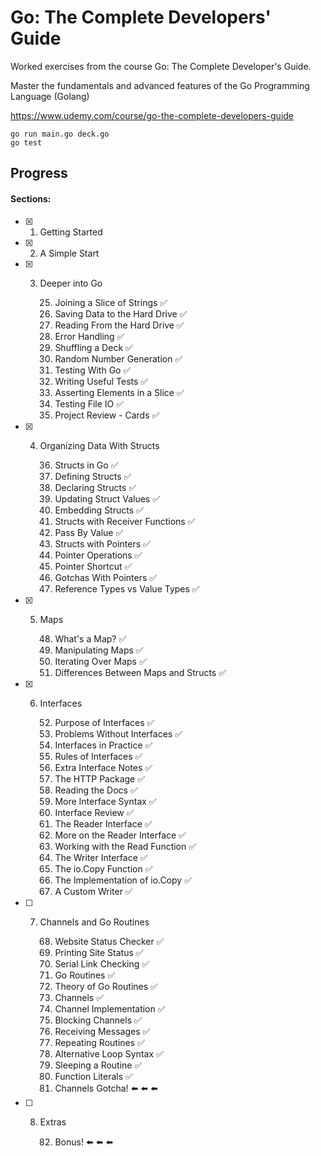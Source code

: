# Go: The Complete Developers' Guide

Worked exercises from the course Go: The Complete Developer's Guide. 

Master the fundamentals and advanced features of the Go Programming Language (Golang)

https://www.udemy.com/course/go-the-complete-developers-guide

````
go run main.go deck.go
go test
````

## Progress

#### Sections:
- [x] 1. Getting Started
- [x] 2. A Simple Start
- [x] 3. Deeper into Go
        
        25. Joining a Slice of Strings ✅
        26. Saving Data to the Hard Drive ✅
        27. Reading From the Hard Drive ✅
        28. Error Handling ✅
        29. Shuffling a Deck ✅
        30. Random Number Generation ✅
        31. Testing With Go ✅
        32. Writing Useful Tests ✅
        33. Asserting Elements in a Slice ✅
        34. Testing File IO ✅
        35. Project Review - Cards ✅ 

- [x] 4. Organizing Data With Structs
    
        36. Structs in Go ✅
        37. Defining Structs ✅
        38. Declaring Structs ✅
        39. Updating Struct Values ✅ 
        40. Embedding Structs ✅
        41. Structs with Receiver Functions ✅ 
        42. Pass By Value ✅
        43. Structs with Pointers ✅
        44. Pointer Operations ✅
        45. Pointer Shortcut ✅
        46. Gotchas With Pointers ✅
        47. Reference Types vs Value Types ✅

- [x] 5. Maps

        48. What's a Map? ✅
        49. Manipulating Maps ✅
        50. Iterating Over Maps ✅
        51. Differences Between Maps and Structs ✅
    
- [x] 6. Interfaces
    
        52. Purpose of Interfaces ✅
        53. Problems Without Interfaces ✅
        54. Interfaces in Practice ✅
        55. Rules of Interfaces ✅
        56. Extra Interface Notes ✅
        57. The HTTP Package ✅
        58. Reading the Docs ✅
        59. More Interface Syntax ✅
        60. Interface Review ✅
        61. The Reader Interface ✅
        62. More on the Reader Interface ✅
        63. Working with the Read Function ✅
        64. The Writer Interface ✅
        65. The io.Copy Function ✅
        66. The Implementation of io.Copy ✅
        67. A Custom Writer ✅

- [ ] 7. Channels and Go Routines
    
        68. Website Status Checker ✅
        69. Printing Site Status ✅
        70. Serial Link Checking ✅
        71. Go Routines ✅
        72. Theory of Go Routines ✅
        73. Channels ✅
        74. Channel Implementation ✅
        75. Blocking Channels ✅
        76. Receiving Messages ✅
        77. Repeating Routines ✅
        78. Alternative Loop Syntax ✅
        79. Sleeping a Routine ✅
        80. Function Literals ✅
        81. Channels Gotcha! ⬅️ ⬅️ ⬅️
    
- [ ] 8. Extras

       82. Bonus! ⬅️ ⬅️ ⬅️
    
